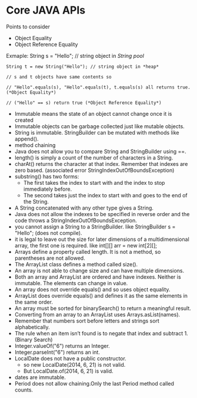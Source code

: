 # Core JAVA APIs

Points to consider

- Object Equality
- Object Reference Equality

Exmaple:
    String s = "Hello"; // string object in *String pool*

    String t = new String("Hello"); // string object in *heap*

    // s and t objects have same contents so

    // "Hello".equals(s), "Hello".equals(t), t.equals(s) all returns true. (*Object Equality*)

    // ("Hello" == s) return true (*Object Reference Equality*)

- Immutable means the state of an object cannot change once it is created
- Immutable objects can be garbage collected just like mutable objects.
- String is immutable. StringBuilder can be mutated with methods like append().
- method chaining
- Java does not allow you to compare String and StringBuilder using ==.
- length() is simply a count of the number of characters in a String.
- charAt() returns the character at that index. Remember that indexes are zero based. (associated error StringIndexOutOfBoundsException)
- substring() has two forms:
  - The first takes the index to start with and the index to stop immediately before.
  - The second takes just the index to start with and goes to the end of the String.
- A String concatenated with any other type gives a String.
- Java does not allow the indexes to be specified in reverse order and the code throws a StringIndexOutOfBoundsException.
- you cannot assign a String to a StringBuilder. like StringBuilder s = "Hello"; (does not compile).
- it is legal to leave out the size for later dimensions of a multidimensional array, the first one is required. like int[][] arr = new int[2][];
- Arrays define a property called length. It is not a method, so parentheses are not allowed.
- The ArrayList class defines a method called size().
- An array is not able to change size and can have multiple dimensions.
- Both an array and ArrayList are ordered and have indexes. Neither is immutable. The elements can change in value.
- An array does not override equals() and so uses object equality.
- ArrayList does override equals() and defines it as the same elements in the same order.
- An array must be sorted for binarySearch() to return a meaningful result.
- Converting from an array to an ArrayList uses Arrays.asList(names).
- Remember that numbers sort before letters and strings sort alphabetically.
- The rule when an item isn’t found is to negate that index and subtract 1. (Binary Search)
- Integer.valueOf("6") returns an Integer.
- Integer.parseInt("6") returns an int.
- LocalDate does not have a public constructor.
  - so new LocalDate(2014, 6, 21) is not valid.
  - But LocalDate.of(2014, 6, 21) is valid.
- dates are immutable.
- Period does not allow chaining.Only the last Period method called counts.